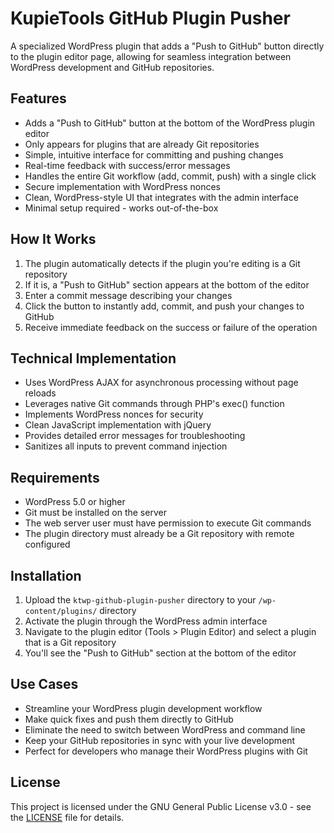 # KupieTools GitHub Plugin Pusher

A specialized WordPress plugin that adds a "Push to GitHub" button directly to the plugin editor page, allowing for seamless integration between WordPress development and GitHub repositories.

## Features

- Adds a "Push to GitHub" button at the bottom of the WordPress plugin editor
- Only appears for plugins that are already Git repositories
- Simple, intuitive interface for committing and pushing changes
- Real-time feedback with success/error messages
- Handles the entire Git workflow (add, commit, push) with a single click
- Secure implementation with WordPress nonces
- Clean, WordPress-style UI that integrates with the admin interface
- Minimal setup required - works out-of-the-box

## How It Works

1. The plugin automatically detects if the plugin you're editing is a Git repository
2. If it is, a "Push to GitHub" section appears at the bottom of the editor
3. Enter a commit message describing your changes
4. Click the button to instantly add, commit, and push your changes to GitHub
5. Receive immediate feedback on the success or failure of the operation

## Technical Implementation

- Uses WordPress AJAX for asynchronous processing without page reloads
- Leverages native Git commands through PHP's exec() function
- Implements WordPress nonces for security
- Clean JavaScript implementation with jQuery
- Provides detailed error messages for troubleshooting
- Sanitizes all inputs to prevent command injection

## Requirements

- WordPress 5.0 or higher
- Git must be installed on the server
- The web server user must have permission to execute Git commands
- The plugin directory must already be a Git repository with remote configured

## Installation

1. Upload the `ktwp-github-plugin-pusher` directory to your `/wp-content/plugins/` directory
2. Activate the plugin through the WordPress admin interface
3. Navigate to the plugin editor (Tools > Plugin Editor) and select a plugin that is a Git repository
4. You'll see the "Push to GitHub" section at the bottom of the editor

## Use Cases

- Streamline your WordPress plugin development workflow
- Make quick fixes and push them directly to GitHub
- Eliminate the need to switch between WordPress and command line
- Keep your GitHub repositories in sync with your live development
- Perfect for developers who manage their WordPress plugins with Git

## License

This project is licensed under the GNU General Public License v3.0 - see the [LICENSE](LICENSE) file for details.